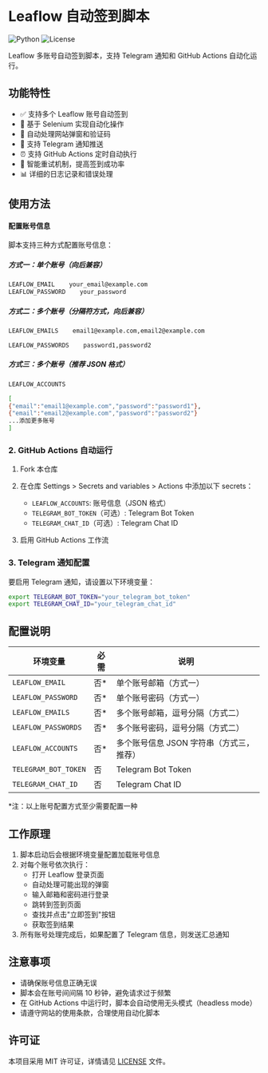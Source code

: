 # Leaflow 自动签到脚本

![Python](https://img.shields.io/badge/Python-3.7%2B-blue)
![License](https://img.shields.io/badge/License-MIT-green)

Leaflow 多账号自动签到脚本，支持 Telegram 通知和 GitHub Actions 自动化运行。

## 功能特性

- ✅ 支持多个 Leaflow 账号自动签到
- 🤖 基于 Selenium 实现自动化操作
- 📱 自动处理网站弹窗和验证码
- 📢 支持 Telegram 通知推送
- ⏰ 支持 GitHub Actions 定时自动执行
- 🔄 智能重试机制，提高签到成功率
- 📊 详细的日志记录和错误处理

## 使用方法

#### 配置账号信息

脚本支持三种方式配置账号信息：

##### 方式一：单个账号（向后兼容）
```bash
LEAFLOW_EMAIL    your_email@example.com
LEAFLOW_PASSWORD    your_password
```

##### 方式二：多个账号（分隔符方式，向后兼容）
```bash
LEAFLOW_EMAILS    email1@example.com,email2@example.com

LEAFLOW_PASSWORDS    password1,password2 
```

##### 方式三：多个账号（推荐 JSON 格式）
```bash
LEAFLOW_ACCOUNTS

[
{"email":"email1@example.com","password":"password1"},
{"email":"email2@example.com","password":"password2"}
...添加更多账号
]
```


### 2. GitHub Actions 自动运行

1. Fork 本仓库
2. 在仓库 Settings > Secrets and variables > Actions 中添加以下 secrets：
   - `LEAFLOW_ACCOUNTS`: 账号信息（JSON 格式）
   - `TELEGRAM_BOT_TOKEN`（可选）: Telegram Bot Token
   - `TELEGRAM_CHAT_ID`（可选）: Telegram Chat ID

3. 启用 GitHub Actions 工作流

### 3. Telegram 通知配置

要启用 Telegram 通知，请设置以下环境变量：

```bash
export TELEGRAM_BOT_TOKEN="your_telegram_bot_token"
export TELEGRAM_CHAT_ID="your_telegram_chat_id"
```

## 配置说明

| 环境变量 | 必需 | 说明 |
|---------|------|------|
| `LEAFLOW_EMAIL` | 否* | 单个账号邮箱（方式一） |
| `LEAFLOW_PASSWORD` | 否* | 单个账号密码（方式一） |
| `LEAFLOW_EMAILS` | 否* | 多个账号邮箱，逗号分隔（方式二） |
| `LEAFLOW_PASSWORDS` | 否* | 多个账号密码，逗号分隔（方式二） |
| `LEAFLOW_ACCOUNTS` | 否* | 多个账号信息 JSON 字符串（方式三，推荐） |
| `TELEGRAM_BOT_TOKEN` | 否 | Telegram Bot Token |
| `TELEGRAM_CHAT_ID` | 否 | Telegram Chat ID |

*注：以上账号配置方式至少需要配置一种

## 工作原理

1. 脚本启动后会根据环境变量配置加载账号信息
2. 对每个账号依次执行：
   - 打开 Leaflow 登录页面
   - 自动处理可能出现的弹窗
   - 输入邮箱和密码进行登录
   - 跳转到签到页面
   - 查找并点击"立即签到"按钮
   - 获取签到结果
3. 所有账号处理完成后，如果配置了 Telegram 信息，则发送汇总通知

## 注意事项

- 请确保账号信息正确无误
- 脚本会在账号间间隔 10 秒钟，避免请求过于频繁
- 在 GitHub Actions 中运行时，脚本会自动使用无头模式（headless mode）
- 请遵守网站的使用条款，合理使用自动化脚本

## 许可证


本项目采用 MIT 许可证，详情请见 [LICENSE](LICENSE) 文件。

